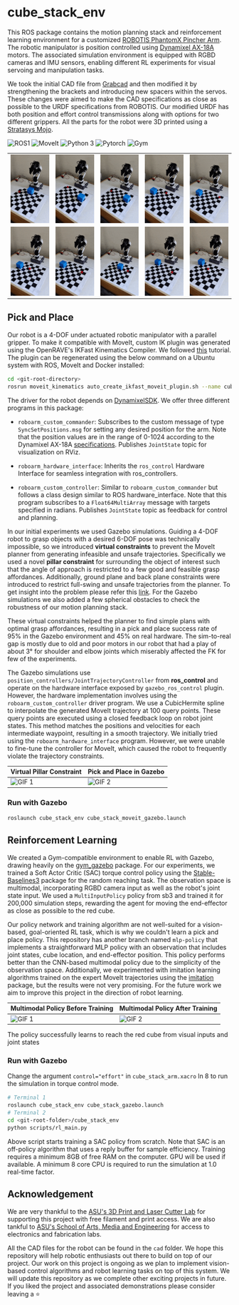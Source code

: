 # cube_stack_env
This ROS package contains the motion planning stack and reinforcement learning environment for a customized [ROBOTIS PhantomX Pincher Arm](https://www.trossenrobotics.com/p/PhantomX-Pincher-Robot-Arm.aspx). The robotic manipulator is position controlled using [Dynamixel AX-18A](https://emanual.robotis.com/docs/en/dxl/ax/ax-18a/) motors. The associated simulation environment is equipped with RGBD cameras and IMU sensors, enabling different RL experiments for visual servoing and manipulation tasks.

We took the initial CAD file from [Grabcad](https://grabcad.com/library/phantomx-pincher-robot-arm-1) and then modified it by strengthening the brackets and introducing new spacers within the servos. These changes were aimed to make the CAD specifications as close as possible to the URDF specifications from ROBOTIS. Our modified URDF has both position and effort control transmissions along with options for two different grippers. All the parts for the robot were 3D printed using a [Stratasys Mojo](https://support.stratasys.com/en/printers/fdm-legacy/mojo).

![ROS1](https://img.shields.io/badge/ROS-Noetic-blue.svg)
![MoveIt](https://img.shields.io/badge/MoveIt-1.1.11-blueviolet.svg)
![Python 3](https://img.shields.io/badge/Python-3-yellow.svg)
![Pytorch](https://img.shields.io/badge/Pytorch-1.13-orange.svg)
![Gym](https://img.shields.io/badge/Gym-0.19-yellowgreen.svg)

| | | | | |
| --- | --- | --- | --- | --- |
| ![GIF 1](media/demo0.gif) | ![GIF 2](media/demo1.gif) | ![GIF 3](media/demo2.gif) | ![GIF 4](media/demo3.gif) | ![GIF 5](media/demo4.gif) |
| ![GIF 6](media/demo5.gif) | ![GIF 7](media/demo6.gif) | ![GIF 8](media/demo7.gif) | ![GIF 9](media/demo8.gif) | ![GIF 10](media/demo9.gif) |

## Pick and Place
Our robot is a 4-DOF under actuated robotic manipulator with a parallel gripper. To make it compatible with MoveIt, custom IK plugin was generated using the OpenRAVE's IKFast Kinematics Compiler. We followed [this](https://ros-planning.github.io/moveit_tutorials/doc/ikfast/ikfast_tutorial.html) tutorial. The plugin can be regenerated using the below command on a Ubuntu system with ROS, MoveIt and Docker installed:
```bash
cd <git-root-directory>
rosrun moveit_kinematics auto_create_ikfast_moveit_plugin.sh --name cube_stack --iktype TranslationXAxisAngle4D cube_stack_env/urdf/motion_planning/cube_stack.dae arm arm_base_link gripper_active2_link
```
The driver for the robot depends on [DynamixelSDK](https://emanual.robotis.com/docs/en/software/dynamixel/dynamixel_sdk/overview/). We offer three different programs in this package:

- `roboarm_custom_commander`: Subscribes to the custom message of type `SyncSetPositions.msg` for setting any desired position for the arm. Note that the position values are in the range of 0-1024 according to the Dynamixel AX-18A [specifications](https://emanual.robotis.com/docs/en/dxl/ax/ax-18a/). Publishes `JointState` topic for visualization on RViz. 

- `roboarm_hardware_interface`: Inherits the `ros_control` Hardware Interface for seamless integration with ros_controllers.

- `roboarm_custom_controller`: Similar to `roboarm_custom_commander` but follows a class design similar to ROS hardware_interface. Note that this program subscribes to a `Float64MultiArray` message with targets specified in radians. Publishes `JointState` topic as feedback for control and planning.

In our initial experiments we used Gazebo simulations. Guiding a 4-DOF robot to grasp objects with a desired 6-DOF pose was technically impossible, so we introduced **virtual constraints** to prevent the MoveIt planner from generating infeasible and unsafe trajectories. Specifically we used a novel **pillar constraint** for surrounding the object of interest such that the angle of approach is restricted to a few good and feasible grasp affordances. Additionally, ground plane and back plane constraints were introduced to restrict full-swing and unsafe trajectories from the planner. To get insight into the problem please refer this [link](https://answers.ros.org/question/342461/wrong-extremely-non-optimal-moveit-trajectories-on-scene-with-collision-objects/). For the Gazebo simulations we also added a few spherical obstacles to check the robustness of our motion planning stack.

These virtual constraints helped the planner to find simple plans with optimal grasp affordances, resulting in a pick and place success rate of 95% in the Gazebo environment and 45% on real hardware. The sim-to-real gap is mostly due to old and poor motors in our robot that had a play of about 3° for shoulder and elbow joints which miserably affected the FK for few of the experiments.

The Gazebo simulations use `position_controllers/JointTrajectoryController` from **ros_control** and operate on the hardware interface exposed by `gazebo_ros_control` plugin. However, the hardware implementation involves using the `roboarm_custom_controller` driver program. We use a CubicHermite spline to interpolate the generated MoveIt trajectory at 100 query points. These query points are executed using a closed feedback loop on robot joint states. This method matches the positions and velocities for each intermediate waypoint, resulting in a smooth trajectory. We initially tried using the `roboarm_hardware_interface` program. However, we were unable to fine-tune the controller for MoveIt, which caused the robot to frequently violate the trajectory constraints.

| Virtual Pillar Constraint     | Pick and Place in Gazebo    |
| ------------ | ------------ |
| ![GIF 1](media/moveit-short-demo.gif) | ![GIF 2](media/gazebo-short-demo.gif) |

### Run with Gazebo
```bash
roslaunch cube_stack_env cube_stack_moveit_gazebo.launch
```

## Reinforcement Learning
We created a Gym-compatible environment to enable RL with Gazebo, drawing heavily on the [gym_gazebo](https://github.com/erlerobot/gym-gazebo) package. For our experiments, we trained a Soft Actor Critic (SAC) torque control policy using the [Stable-Baselines3](https://stable-baselines3.readthedocs.io/en/master/) package for the random reaching task. The observation space is multimodal, incorporating RGBD camera input as well as the robot's joint state input. We used a `MultiInputPolicy` policy from sb3 and trained it for 200,000 simulation steps, rewarding the agent for moving the end-effector as close as possible to the red cube.

Our policy network and training algorithm are not well-suited for a vision-based, goal-oriented RL task, which is why we couldn't learn a pick and place policy. This repository has another branch named `mlp-policy` that implements a straightforward MLP policy with an observation that includes joint states, cube location, and end-effector position. This policy performs better than the CNN-based multimodal policy due to the simplicity of the observation space. Additionally, we experimented with imitation learning algorithms trained on the expert MoveIt trajectories using the [imitation](https://imitation.readthedocs.io/en/latest/index.html) package, but the results were not very promising. For the future work we aim to improve this project in the direction of robot learning.

| Multimodal Policy Before Training     | Multimodal Policy After Training    |
| ------------ | ------------ |
| ![GIF 1](media/sac-before.gif) | ![GIF 2](media/sac-after.gif) |

The policy successfully learns to reach the red cube from visual inputs and joint states

### Run with Gazebo
Change the argument `control="effort"` in `cube_stack_arm.xacro` ln 8 to run the simulation in torque control mode.
```bash
# Terminal 1
roslaunch cube_stack_env cube_stack_gazebo.launch
# Terminal 2
cd <git-root-folder>/cube_stack_env
python scripts/rl_main.py
```
Above script starts training a SAC policy from scratch. Note that SAC is an off-policy algorithm that uses a reply buffer for sample efficiency. Training requires a minimum 8GB of free RAM on the computer. GPU will be used if available. A minimum 8 core CPU is required to run the simulation at 1.0 real-time factor.

## Acknowledgement
We are very thankful to the  [ASU's 3D Print and Laser Cutter Lab](https://3dprintlab.engineering.asu.edu/makerbot-3d-printing/) for supporting this project with free filament and print access. We are also tankful to [ASU's School of Arts, Media and Engineering](https://artsmediaengineering.asu.edu/about/facilities/fabrication-lab) for access to electronics and fabrication labs.

All the CAD files for the robot can be found in the `cad` folder. We hope this repository will help robotic enthusiasts out there to build on top of our project. Our work on this project is ongoing as we plan to implement vision-based control algorithms and robot learning tasks on top of this system. We will update this repository as we complete other exciting projects in future. If you liked the project and associated demonstrations please consider leaving a :star:

